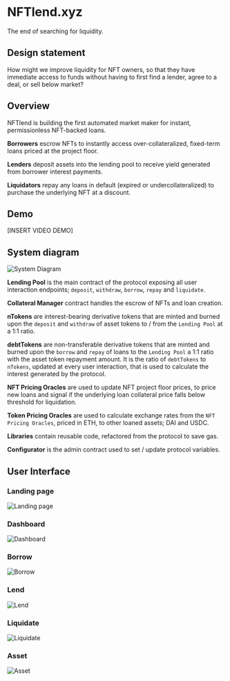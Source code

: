 # NFTlend.xyz

The end of searching for liquidity. 

## Design statement

How might we improve liquidity for NFT owners, so that they have immediate access to funds without having to first find a lender, agree to a deal, or sell below market?

## Overview

NFTlend is building the first automated market maker for instant, permissionless NFT-backed loans.

**Borrowers** escrow NFTs to instantly access over-collateralized, fixed-term loans priced at the project floor. 

**Lenders** deposit assets into the lending pool to receive yield generated from borrower interest payments. 

**Liquidators** repay any loans in default (expired or undercollateralized) to purchase the underlying NFT at a discount.

## Demo

[INSERT VIDEO DEMO]

## System diagram

![System Diagram](assets/NFTlend-system-diagram.png?raw=true "System diagram")

**Lending Pool** is the main contract of the protocol exposing all user interaction endpoints; `deposit`, `withdraw`, `borrow`, `repay` and `liquidate`.

**Collateral Manager** contract handles the escrow of NFTs and loan creation.

**nTokens** are interest-bearing derivative tokens that are minted and burned upon the `deposit` and `withdraw` of asset tokens to / from the `Lending Pool` at a 1:1 ratio.

**debtTokens** are non-transferable derivative tokens that are minted and burned upon the `borrow` and `repay` of loans to the `Lending Pool` a 1:1 ratio with the asset token repayment amount. It is the ratio of `debtTokens` to `nTokens`, updated at every user interaction, that is used to calculate the interest generated by the protocol.

**NFT Pricing Oracles** are used to update NFT project floor prices, to price new loans and signal if the underlying loan collateral price falls below threshold for liquidation.

**Token Pricing Oracles** are used to calculate exchange rates from the `NFT Pricing Oracles`, priced in ETH, to other loaned assets; DAI and USDC.

**Libraries** contain reusable code, refactored from the protocol to save gas.

**Configurator** is the admin contract used to set / update protocol variables. 

## User Interface

### Landing page

![Landing page](assets/nftlend-ui-landingpage.png?raw=true "Landing page")

### Dashboard

![Dashboard](assets/nftlend-ui-dashboard.png?raw=true "Dashboard")

### Borrow

![Borrow](assets/nftlend-ui-borrow.png?raw=true "Borrow")

### Lend

![Lend](assets/nftlend-ui-lend.png?raw=true "Lend")

### Liquidate

![Liquidate](assets/nftlend-ui-liquidate.png?raw=true "Liquidate")

### Asset

![Asset](assets/nftlend-ui-asset.png?raw=true "Asset")
